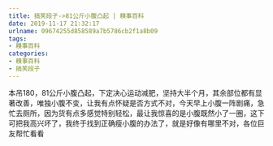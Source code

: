 ```yaml
---
title: 搞笑段子->81公斤小腹凸起 | 糗事百科
date: 2019-11-17 21:32:17
urlname: 09674255d858589a7b5786cb2f1a8b09
tags: 
- 糗事百科
categories:
- 糗事百科
- 搞笑段子
---
```

本吊180，81公斤小腹凸起，下定决心运动减肥，坚持大半个月，其余部位都有显著改善，唯独小腹不变，让我有点怀疑是否方式不对，今天早上小腹一阵剧痛，急忙去厕所，因为货有点多感觉特别轻松，最让我惊喜的是小腹既然小了一圈，这下可把我高兴坏了，我终于找到正确瘦小腹的办法了，就是好像有哪里不对，各位巨友帮忙看看


